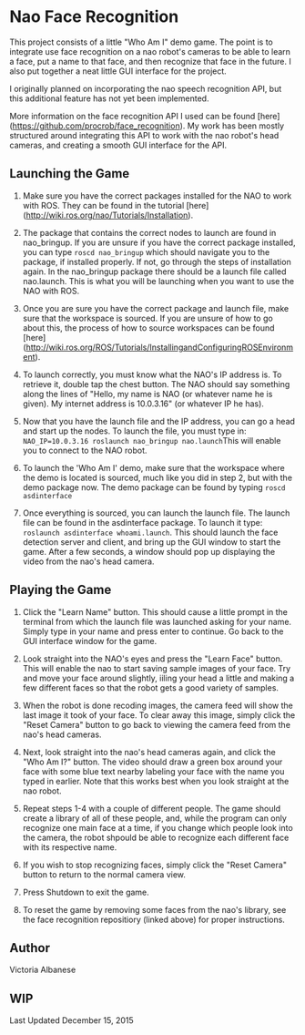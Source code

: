 # Nao Face Recognition
This project consists of a little "Who Am I" demo game.  The point is to integrate use face recognition on a nao robot's cameras to be able to learn a face, put a name to that face, and then recognize that face in the future.  I also put together a neat little GUI interface for the project.  

I originally planned on incorporating the nao speech recognition API, but this additional feature has not yet been implemented.

More information on the face recognition API I used can be found [here] (https://github.com/procrob/face_recognition).  My work has been mostly structured around integrating this API to work with the nao robot's head cameras, and creating a smooth GUI interface for the API.


## Launching the Game
1. Make sure you have the correct packages installed for the NAO to work with ROS. They can be found in the tutorial [here] (http://wiki.ros.org/nao/Tutorials/Installation).

2. The package that contains the correct nodes to launch are found in nao_bringup. If you are unsure if you have the correct package installed, you can type ```roscd nao_bringup``` which should navigate you to the package, if installed properly.  If not, go through the steps of installation again. In the nao_bringup package there should be a launch file called nao.launch. This is what you will be launching when you want to use the NAO with ROS.

3. Once you are sure you have the correct package and launch file, make sure that the workspace is sourced. If you are unsure of how to go about this, the process of how to source workspaces can be found [here] (http://wiki.ros.org/ROS/Tutorials/InstallingandConfiguringROSEnvironment).

4. To launch correctly, you must know what the NAO's IP address is. To retrieve it, double tap the chest button. The NAO should say something along the lines of "Hello, my name is NAO (or whatever name he is given). My internet address is 10.0.3.16" (or whatever IP he has). 

5. Now that you have the launch file and the IP address, you can go a head and start up the nodes. To launch the file, you must type in: ```NAO_IP=10.0.3.16 roslaunch nao_bringup nao.launch```This will enable you to connect to the NAO robot.

6. To launch the 'Who Am I' demo, make sure that the workspace where the demo is located is sourced, much like you did in step 2, but with the demo package now. The demo package can be found by typing ```roscd asdinterface``` 

7. Once everything is sourced, you can launch the launch file. The launch file can be found in the asdinterface package. To launch it type: ```roslaunch asdinterface whoami.launch```. This should launch the face detection server and client, and bring up the GUI window to start the game.  After a few seconds, a window should pop up displaying the video from the nao's head camera.


## Playing the Game
1. Click the "Learn Name" button.  This should cause a little prompt in the terminal from which the launch file was launched asking for your name.  Simply type in your name and press enter to continue.  Go back to the GUI interface window for the game.  
2. Look straight into the NAO's eyes and press the "Learn Face" button.  This will enable the nao to start saving sample images of your face.  Try and move your face around slightly, iiling your head a little and making a few different faces so that the robot gets a good variety of samples.  

3. When the robot is done recoding images, the camera feed will show the last image it took of your face.  To clear away this image, simply click the "Reset Camera" button to go back to viewing the camera feed from the nao's head cameras.

4. Next, look straight into the nao's head cameras again, and click the "Who Am I?" button.  The video should draw a green box around your face with some blue text nearby labeling your face with the name you typed in earlier.  Note that this works best when you look straight at the nao robot.

5. Repeat steps 1-4 with a couple of different people.  The game should create a library of all of these people, and, while the program can only recognize one main face at a time, if you change which people look into the camera, the robot shpould be able to recognize each different face with its respective name. 

6.  If you wish to stop recognizing faces, simply click the "Reset Camera" button to return to the normal camera view.

7.  Press Shutdown to exit the game.

8.  To reset the game by removing some faces from the nao's library, see the face recognition repositiory (linked above) for proper instructions.


## Author
Victoria Albanese

## WIP
Last Updated December 15, 2015

